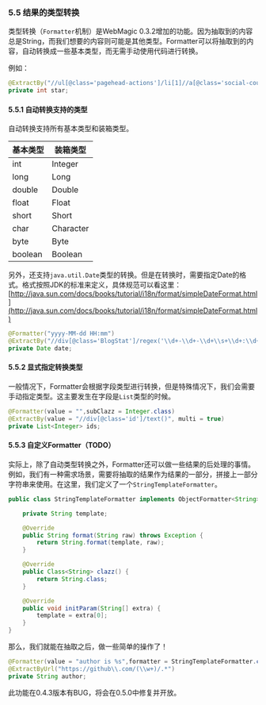 ### 5.5 结果的类型转换

类型转换（`Formatter`机制）是WebMagic 0.3.2增加的功能。因为抽取到的内容总是String，而我们想要的内容则可能是其他类型。Formatter可以将抽取到的内容，自动转换成一些基本类型，而无需手动使用代码进行转换。

例如：

```java
@ExtractBy("//ul[@class='pagehead-actions']/li[1]//a[@class='social-count js-social-count']/text()")
private int star;
```

#### 5.5.1 自动转换支持的类型

自动转换支持所有基本类型和装箱类型。

| 基本类型 | 装箱类型 |
| ------------ | ---------|
| int | Integer | 
| long | Long |
| double | Double |
| float | Float |
| short | Short |
| char | Character |
| byte | Byte |
| boolean | Boolean |

另外，还支持`java.util.Date`类型的转换。但是在转换时，需要指定Date的格式。格式按照JDK的标准来定义，具体规范可以看这里：[http://java.sun.com/docs/books/tutorial/i18n/format/simpleDateFormat.html](http://java.sun.com/docs/books/tutorial/i18n/format/simpleDateFormat.html)

```java
@Formatter("yyyy-MM-dd HH:mm")
@ExtractBy("//div[@class='BlogStat']/regex('\\d+-\\d+-\\d+\\s+\\d+:\\d+')")
private Date date;
```

#### 5.5.2 显式指定转换类型

一般情况下，Formatter会根据字段类型进行转换，但是特殊情况下，我们会需要手动指定类型。这主要发生在字段是`List`类型的时候。

```java
@Formatter(value = "",subClazz = Integer.class)
@ExtractBy(value = "//div[@class='id']/text()", multi = true)
private List<Integer> ids;
```

#### 5.5.3 自定义Formatter（TODO）

实际上，除了自动类型转换之外，Formatter还可以做一些结果的后处理的事情。例如，我们有一种需求场景，需要将抽取的结果作为结果的一部分，拼接上一部分字符串来使用。在这里，我们定义了一个`StringTemplateFormatter`。

```java
public class StringTemplateFormatter implements ObjectFormatter<String> {

    private String template;

    @Override
    public String format(String raw) throws Exception {
        return String.format(template, raw);
    }

    @Override
    public Class<String> clazz() {
        return String.class;
    }

    @Override
    public void initParam(String[] extra) {
        template = extra[0];
    }
}
```

那么，我们就能在抽取之后，做一些简单的操作了！

```java
@Formatter(value = "author is %s",formatter = StringTemplateFormatter.class)
@ExtractByUrl("https://github\\.com/(\\w+)/.*")
private String author;
```

此功能在0.4.3版本有BUG，将会在0.5.0中修复并开放。